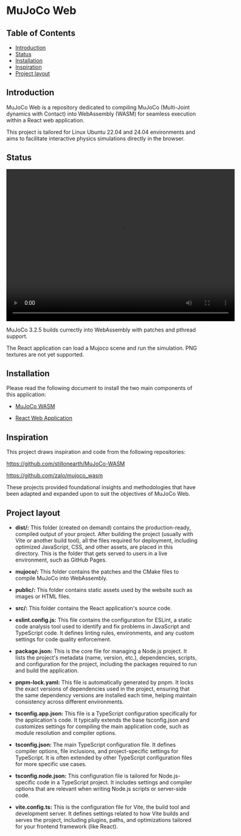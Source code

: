 # MuJoCo Web <!-- omit from toc -->

## Table of Contents <!-- omit from toc -->

- [Introduction](#introduction)
- [Status](#status)
- [Installation](#installation)
- [Inspiration](#inspiration)
- [Project layout](#project-layout)


## Introduction

MuJoCo Web is a repository dedicated to compiling MuJoCo (Multi-Joint dynamics with Contact) into WebAssembly (WASM) for seamless execution within a React web application.

This project is tailored for Linux Ubuntu 22.04 and 24.04 environments and aims to facilitate interactive physics simulations directly in the browser.

## Status

<video src="docs/sim.mp4" width="600" height="400" controls></video>

MuJoCo 3.2.5 builds currectly into WebAssembly with patches and pthread support.

The React application can load a Mujoco scene and run the simulation. PNG textures are not yet supported.

## Installation

Please read the following document to install the two main components of this application:

* [MuJoCo WASM](docs/mujoco.md)

* [React Web Application](docs/react.md)

## Inspiration

This project draws inspiration and code from the following repositories:

https://github.com/stillonearth/MuJoCo-WASM

https://github.com/zalo/mujoco_wasm

These projects provided foundational insights and methodologies that have been adapted and expanded upon to suit the objectives of MuJoCo Web.

## Project layout

- **dist/:** This folder (created on demand) contains the production-ready, compiled output of your project. After building the project (usually with Vite or another build tool), all the files required for deployment, including optimized JavaScript, CSS, and other assets, are placed in this directory. This is the folder that gets served to users in a live environment, such as GitHub Pages.

- **mujoco/:** This folder contains the patches and the CMake files to compile MuJoCo into WebAssembly.

- **public/:** This folder contains static assets used by the website such as images or HTML files.

- **src/:** This folder contains the React application's source code.

- **eslint.config.js:** This file contains the configuration for ESLint, a static code analysis tool used to identify and fix problems in JavaScript and TypeScript code. It defines linting rules, environments, and any custom settings for code quality enforcement.

- **package.json:** This is the core file for managing a Node.js project. It lists the project's metadata (name, version, etc.), dependencies, scripts, and configuration for the project, including the packages required to run and build the application.

- **pnpm-lock.yaml:** This file is automatically generated by pnpm. It locks the exact versions of dependencies used in the project, ensuring that the same dependency versions are installed each time, helping maintain consistency across different environments.

- **tsconfig.app.json:** This file is a TypeScript configuration specifically for the application's code. It typically extends the base tsconfig.json and customizes settings for compiling the main application code, such as module resolution and compiler options.

- **tsconfig.json:** The main TypeScript configuration file. It defines compiler options, file inclusions, and project-specific settings for TypeScript. It is often extended by other TypeScript configuration files for more specific use cases.

- **tsconfig.node.json:** This configuration file is tailored for Node.js-specific code in a TypeScript project. It includes settings and compiler options that are relevant when writing Node.js scripts or server-side code.

- **vite.config.ts:** This is the configuration file for Vite, the build tool and development server. It defines settings related to how Vite builds and serves the project, including plugins, paths, and optimizations tailored for your frontend framework (like React).
